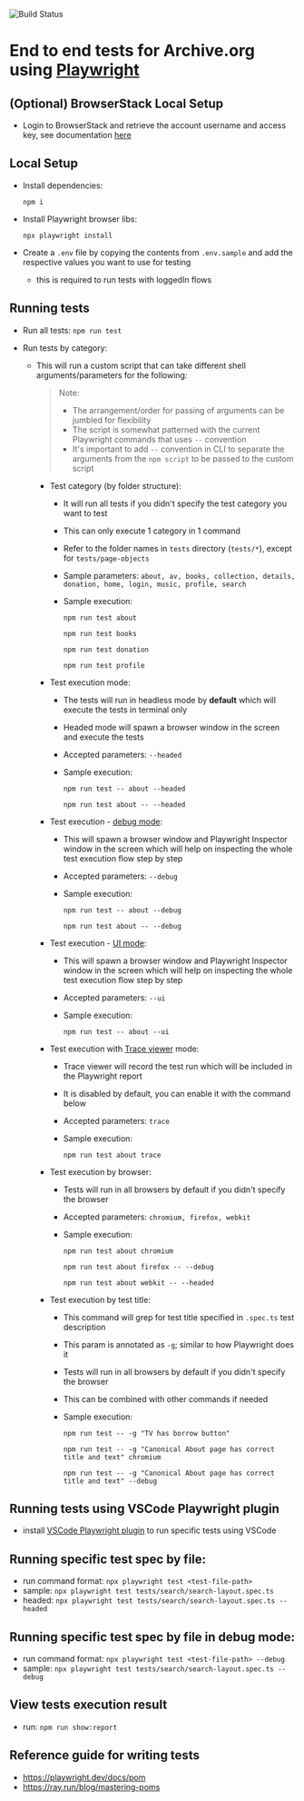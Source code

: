 ![Build Status](https://github.com/internetarchive/archiveorg-e2e-tests/actions/workflows/main.yml/badge.svg)

# End to end tests for Archive.org using [Playwright](https://playwright.dev/)


## (Optional) BrowserStack Local Setup

- Login to BrowserStack and retrieve the account username and access key, see documentation [here](https://www.browserstack.com/docs/automate/playwright/getting-started/nodejs/test-runner)


## Local Setup

- Install dependencies:

    `npm i`

- Install Playwright browser libs:

    `npx playwright install`

- Create a `.env` file by copying the contents from `.env.sample` and add the respective values you want to use for testing

    - this is required to run tests with loggedIn flows


## Running tests

- Run all tests: `npm run test`

- Run tests by category:

    - This will run a custom script that can take different shell arguments/parameters for the following:
        > Note:
        >   - The arrangement/order for passing of arguments can be jumbled for flexibility
        >   - The script is somewhat patterned with the current Playwright commands that uses `--` convention
        >   - It's important to add `--` convention in CLI to separate the arguments from the `npm script` to be passed to the custom script
        
        - Test category (by folder structure):
            - It will run all tests if you didn't specify the test category you want to test
            - This can only execute 1 category in 1 command
            - Refer to the folder names in `tests` directory (`tests/*`), except for `tests/page-objects`
            - Sample parameters: `about, av, books, collection, details, donation, home, login, music, profile, search`
            - Sample execution:

                `npm run test about`

                `npm run test books`

                `npm run test donation`

                `npm run test profile`

        - Test execution mode:
            - The tests will run in headless mode by __default__ which will execute the tests in terminal only
            - Headed mode will spawn a browser window in the screen and execute the tests
            - Accepted parameters: `--headed`
            - Sample execution:

                `npm run test -- about --headed`

                `npm run test about -- --headed`

        - Test execution - [debug mode](https://playwright.dev/docs/running-tests#debug-tests-with-the-playwright-inspector):
            - This will spawn a browser window and Playwright Inspector window in the screen which will help on inspecting the whole test execution flow step by step
            - Accepted parameters: `--debug`
            - Sample execution:

                `npm run test -- about --debug`

                `npm run test about -- --debug`

        - Test execution - [UI mode](https://playwright.dev/docs/running-tests#debug-tests-in-ui-mode):
            - This will spawn a browser window and Playwright Inspector window in the screen which will help on inspecting the whole test execution flow step by step
            - Accepted parameters: `--ui`
            - Sample execution:

                `npm run test -- about --ui`

        - Test execution with [Trace viewer](https://playwright.dev/docs/trace-viewer) mode:
            - Trace viewer will record the test run which will be included in the Playwright report
            - It is disabled by default, you can enable it with the command below
            - Accepted parameters: `trace`
            - Sample execution:

                `npm run test about trace`

        - Test execution by browser:
            - Tests will run in all browsers by default if you didn't specify the browser
            - Accepted parameters: `chromium, firefox, webkit`
            - Sample execution:

                `npm run test about chromium`

                `npm run test about firefox -- --debug`

                `npm run test about webkit -- --headed`

        - Test execution by test title:
            - This command will grep for test title specified in `.spec.ts` test description
            - This param is annotated as `-g`; similar to how Playwright does it
            - Tests will run in all browsers by default if you didn't specify the browser
            - This can be combined with other commands if needed
            - Sample execution:

                `npm run test -- -g "TV has borrow button"`

                `npm run test -- -g "Canonical About page has correct title and text" chromium`

                `npm run test -- -g "Canonical About page has correct title and text" --debug`


## Running tests using VSCode Playwright plugin

- install [VSCode Playwright plugin](https://marketplace.visualstudio.com/items?itemName=ms-playwright.playwright) to run specific tests using VSCode


## Running specific test spec by file:

- run command format: `npx playwright test <test-file-path>`
- sample: `npx playwright test tests/search/search-layout.spec.ts`
- headed: `npx playwright test tests/search/search-layout.spec.ts --headed`


## Running specific test spec by file in debug mode:

- run command format: `npx playwright test <test-file-path> --debug`
- sample: `npx playwright test tests/search/search-layout.spec.ts --debug`


## View tests execution result

- run: `npm run show:report`

## Reference guide for writing tests

- https://playwright.dev/docs/pom
- https://ray.run/blog/mastering-poms
